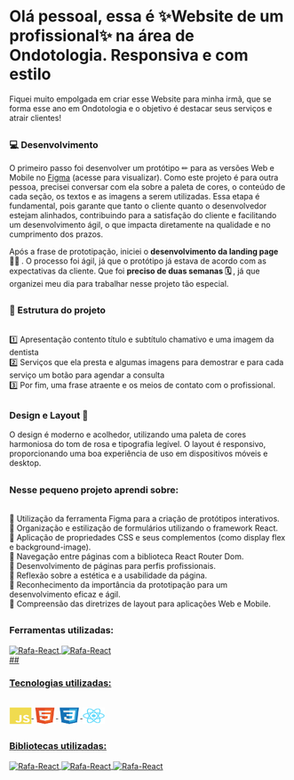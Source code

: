 <h1>Olá pessoal, essa é ✨Website de um profissional✨ na área de Ondotologia. Responsiva e com estilo </h1>

Fiquei muito empolgada em criar esse Website para minha irmã, que se forma esse ano em Ondotologia e o objetivo é destacar seus serviços e atrair clientes!

##
<h3>💻 Desenvolvimento</h3>
O primeiro passo foi desenvolver um protótipo ✏ para as versões Web e Mobile no <a href="https://www.figma.com/design/vjoOvxLKbwcw5dIyGmsTUX/Untitled?node-id=0-1&node-type=canvas&t=Jl0AsfvwkpvGvvO5-0">Figma</a> (acesse para visualizar). Como este projeto é para outra pessoa, precisei conversar com ela sobre a paleta de cores, o conteúdo de cada seção, os textos e as imagens a serem utilizadas. Essa etapa é fundamental, pois garante que tanto o cliente quanto o desenvolvedor estejam alinhados, contribuindo para a satisfação do cliente e facilitando um desenvolvimento ágil, o que impacta diretamente na qualidade e no cumprimento dos prazos.

Após a frase de prototipação, iniciei o <b> desenvolvimento da landing page 👩‍💻 </b>. O processo foi ágil, já que o protótipo já estava de acordo com as expectativas da cliente. Que foi <b>preciso de duas semanas 🗓 </b>, já que organizei meu dia para trabalhar nesse projeto tão especial.

##
<h3>📂 Estrutura do projeto  </h3>
<br> 1️⃣ Apresentação contento título e subtítulo chamativo e uma imagem da dentista
<br> 2️⃣ Serviços que ela presta e algumas imagens para demostrar e para cada serviço um botão para agendar a consulta
<br> 3️⃣ Por fim, uma frase atraente e os meios de contato com o profissional.

##
<h3>Design e Layout 📃 </h3>
O design é moderno e acolhedor, utilizando uma paleta de cores harmoniosa do tom de rosa e tipografia legível. O layout é responsivo, proporcionando uma boa experiência de uso em dispositivos móveis e desktop.

##
<h3>Nesse pequeno projeto aprendi sobre: </h3>

<br> 📌 Utilização da ferramenta Figma para a criação de protótipos interativos.
<br> 📌 Organização e estilização de formulários utilizando o framework React.
<br> 📌 Aplicação de propriedades CSS e seus complementos (como display flex e background-image).
<br> 📌 Navegação entre páginas com a biblioteca React Router Dom.
<br> 📌 Desenvolvimento de páginas para perfis profissionais.
<br> 📌 Reflexão sobre a estética e a usabilidade da página.
<br> 📌 Reconhecimento da importância da prototipação para um desenvolvimento eficaz e ágil.
<br> 📌 Compreensão das diretrizes de layout para aplicações Web e Mobile.

##

<h3>Ferramentas utilizadas:</h3>
<div>
  <a href="https://code.visualstudio.com">
    <img align="center" alt="Rafa-React" height="30" width="37" src="https://img.icons8.com/?size=48&id=9OGIyU8hrxW5&format=png">
  <a href="https://figma.com">
    <img align="center" alt="Rafa-React" height="30" width="37" src="https://cdn.iconscout.com/icon/free/png-256/free-figma-10516008-8630394.png?f=webp">
</div>
##

<h3>Tecnologias utilizadas:</h3>
<div style="display: inline_block"><br>
  <img align="center" alt="Rafa-Js" height="30" width="40" src="https://raw.githubusercontent.com/devicons/devicon/master/icons/javascript/javascript-plain.svg">
  <img align="center" alt="Rafa-HTML" height="30" width="40" src="https://raw.githubusercontent.com/devicons/devicon/master/icons/html5/html5-original.svg">
  <img align="center" alt="Rafa-CSS" height="30" width="40" src="https://raw.githubusercontent.com/devicons/devicon/master/icons/css3/css3-original.svg">
  <img align="center" alt="Rafa-React" height="30" width="40" src="https://raw.githubusercontent.com/devicons/devicon/master/icons/react/react-original.svg">
</div>

##
<h3>Bibliotecas utilizadas:</h3>
<div>
  <a href="https://react-icons.github.io/react-icons/">
    <img align="center" alt="Rafa-React" height="30" width="30" src="https://raw.githubusercontent.com/react-icons/react-icons/master/react-icons.svg">
</a>
<a href="https://reactrouter.com/en/main">
    <img align="center" alt="Rafa-React" height="30" width="45" src="https://encrypted-tbn0.gstatic.com/images?q=tbn:ANd9GcQ8NB7RThnWvPNaPHSEaBPkHRLo16WSYeg3fbsG3XwPzjYYzkEKz2JTsO7U-_st9xLd9B8&usqp=CAU">
</a>

<a href="https://fonts.google.com/">
    <img align="center" alt="Rafa-React" height="30" width="30" src="https://encrypted-tbn0.gstatic.com/images?q=tbn:ANd9GcSUP5DizHClmiEANb7443enra5h_mzpCzC_tQ&s">
</a>

</div>
